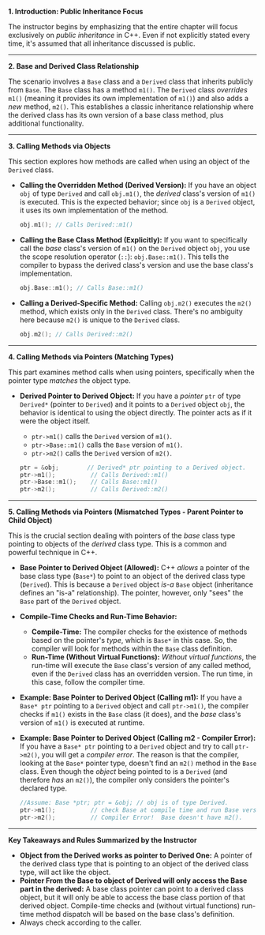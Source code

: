 **1. Introduction: Public Inheritance Focus**

The instructor begins by emphasizing that the entire chapter will focus exclusively on _public inheritance_ in C++. Even if not explicitly stated every time, it's assumed that all inheritance discussed is public.

---

**2. Base and Derived Class Relationship**

The scenario involves a `Base` class and a `Derived` class that inherits publicly from `Base`. The `Base` class has a method `m1()`. The `Derived` class _overrides_ `m1()` (meaning it provides its own implementation of `m1()`) and also adds a _new_ method, `m2()`. This establishes a classic inheritance relationship where the derived class has its own version of a base class method, plus additional functionality.

---

**3. Calling Methods via Objects**

This section explores how methods are called when using an object of the `Derived` class.

- **Calling the Overridden Method (Derived Version):** If you have an object `obj` of type `Derived` and call `obj.m1()`, the _derived_ class's version of `m1()` is executed. This is the expected behavior; since `obj` is a `Derived` object, it uses its own implementation of the method.

  ```cpp
  obj.m1(); // Calls Derived::m1()
  ```

- **Calling the Base Class Method (Explicitly):** If you want to specifically call the _base_ class's version of `m1()` on the `Derived` object `obj`, you use the scope resolution operator (`::`): `obj.Base::m1()`. This tells the compiler to bypass the derived class's version and use the base class's implementation.

  ```cpp
  obj.Base::m1(); // Calls Base::m1()
  ```

- **Calling a Derived-Specific Method:** Calling `obj.m2()` executes the `m2()` method, which exists only in the `Derived` class. There's no ambiguity here because `m2()` is unique to the `Derived` class.

  ```cpp
  obj.m2(); // Calls Derived::m2()
  ```

---

**4. Calling Methods via Pointers (Matching Types)**

This part examines method calls when using pointers, specifically when the pointer type _matches_ the object type.

- **Derived Pointer to Derived Object:** If you have a _pointer_ `ptr` of type `Derived*` (pointer to `Derived`) and it points to a `Derived` object `obj`, the behavior is identical to using the object directly. The pointer acts as if it were the object itself.

  - `ptr->m1()` calls the `Derived` version of `m1()`.
  - `ptr->Base::m1()` calls the `Base` version of `m1()`.
  - `ptr->m2()` calls the `Derived` version of `m2()`.

  ```cpp
  ptr = &obj;        // Derived* ptr pointing to a Derived object.
  ptr->m1();          // Calls Derived::m1()
  ptr->Base::m1();    // Calls Base::m1()
  ptr->m2();          // Calls Derived::m2()
  ```

---

**5. Calling Methods via Pointers (Mismatched Types - Parent Pointer to Child Object)**

This is the crucial section dealing with pointers of the _base_ class type pointing to objects of the _derived_ class type. This is a common and powerful technique in C++.

- **Base Pointer to Derived Object (Allowed):** C++ _allows_ a pointer of the base class type (`Base*`) to point to an object of the derived class type (`Derived`). This is because a `Derived` object _is-a_ `Base` object (inheritance defines an "is-a" relationship). The pointer, however, only "sees" the `Base` part of the `Derived` object.

- **Compile-Time Checks and Run-Time Behavior:**

  - **Compile-Time:** The compiler checks for the existence of methods based on the pointer's _type_, which is `Base*` in this case. So, the compiler will look for methods within the `Base` class definition.
  - **Run-Time (Without Virtual Functions):** _Without virtual functions_, the run-time will execute the `Base` class's version of any called method, even if the `Derived` class has an overridden version. The run time, in this case, follow the compiler time.

- **Example: Base Pointer to Derived Object (Calling m1):** If you have a `Base* ptr` pointing to a `Derived` object and call `ptr->m1()`, the compiler checks if `m1()` exists in the `Base` class (it does), and the _base_ class's version of `m1()` is executed at runtime.

- **Example: Base Pointer to Derived Object (Calling m2 - Compiler Error):** If you have a `Base* ptr` pointing to a `Derived` object and try to call `ptr->m2()`, you will get a _compiler error_. The reason is that the compiler, looking at the `Base*` pointer type, doesn't find an `m2()` method in the `Base` class. Even though the _object_ being pointed to is a `Derived` (and therefore _has_ an `m2()`), the compiler only considers the pointer's declared type.

  ```cpp
  //Assume: Base *ptr; ptr = &obj; // obj is of type Derived.
  ptr->m1();          // check Base at compile time and run Base version.
  ptr->m2();          // Compiler Error!  Base doesn't have m2().
  ```

---

**Key Takeaways and Rules Summarized by the Instructor**

- **Object from the Derived works as pointer to Derived One:** A pointer of the derived class type that is pointing to an object of the derived class type, will act like the object.
- **Pointer From the Base to object of Derived will only access the Base part in the derived:** A base class pointer can point to a derived class object, but it will only be able to access the base class portion of that derived object. Compile-time checks and (without virtual functions) run-time method dispatch will be based on the base class's definition.
- Always check according to the caller.
